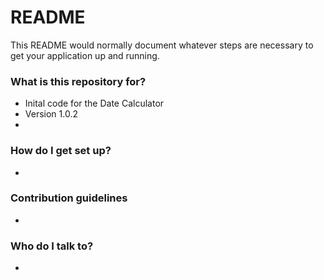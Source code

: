 # README #

This README would normally document whatever steps are necessary to get your application up and running.

### What is this repository for? ###

* Inital code for the Date Calculator
* Version 1.0.2
* 

### How do I get set up? ###

* 
### Contribution guidelines ###

* 

### Who do I talk to? ###

* 